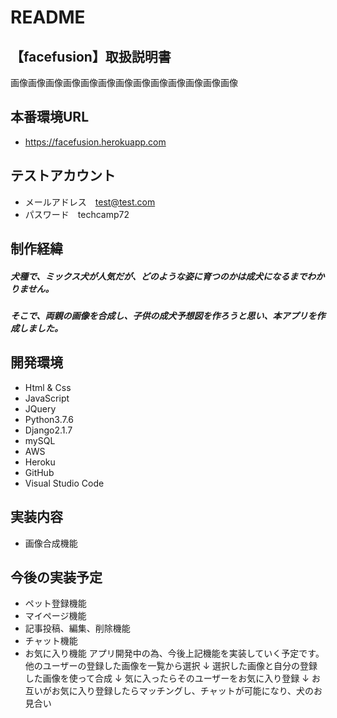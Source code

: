 # README
## 【facefusion】取扱説明書
画像画像画像画像画像画像画像画像画像画像画像画像画像

## 本番環境URL
* https://facefusion.herokuapp.com

## テストアカウント
* メールアドレス　test@test.com
* パスワード　techcamp72

## 制作経緯
##### 犬種で、ミックス犬が人気だが、どのような姿に育つのかは成犬になるまでわかりません。
##### そこで、両親の画像を合成し、子供の成犬予想図を作ろうと思い、本アプリを作成しました。

## 開発環境
* Html & Css
* JavaScript
* JQuery
* Python3.7.6
* Django2.1.7
* mySQL
* AWS
* Heroku
* GitHub
* Visual Studio Code

## 実装内容
* 画像合成機能

## 今後の実装予定
* ペット登録機能
* マイページ機能
* 記事投稿、編集、削除機能
* チャット機能
* お気に入り機能
アプリ開発中の為、今後上記機能を実装していく予定です。
他のユーザーの登録した画像を一覧から選択
↓
選択した画像と自分の登録した画像を使って合成
↓
気に入ったらそのユーザーをお気に入り登録
↓
お互いがお気に入り登録したらマッチングし、チャットが可能になり、犬のお見合い
